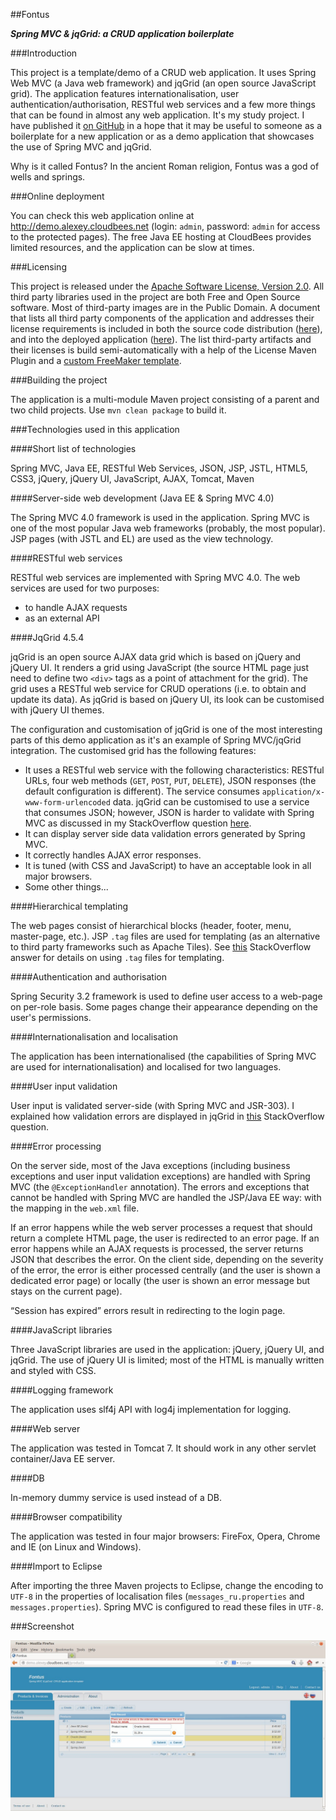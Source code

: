 ##Fontus

**_Spring MVC &amp; jqGrid: a CRUD application boilerplate_**

###Introduction

This project is a template/demo of a CRUD web application. It uses Spring Web MVC (a Java web framework) and jqGrid (an open source JavaScript grid). The application features internationalisation, user authentication/authorisation, RESTful web services and a few more things that can be found in almost any web application. It's my study project. I have published it [on GitHub](https://github.com/iexel/fontus) in a hope that it may be useful to someone as a boilerplate for a new application or as a demo application that showcases the use of Spring MVC and jqGrid.

Why is it called Fontus? In the ancient Roman religion, Fontus was a god of wells and springs.

###Online deployment

You can check this web application online at http://demo.alexey.cloudbees.net (login: `admin`, password: `admin` for access to the protected pages). The free Java EE hosting at CloudBees provides limited resources, and the application can be slow at times.

###Licensing

This project is released under the [Apache Software License, Version 2.0](https://github.com/iexel/fontus/blob/master/LICENSE). All third party libraries used in the project are both Free and Open Source software. Most of third-party images are in the Public Domain. A document that lists all third party components of the application and addresses their license requirements is included in both the source code distribution ([here](https://github.com/iexel/fontus/blob/master/third-party-licenses.md)), and into the deployed application ([here](http://demo.alexey.cloudbees.net/credit)). The list third-party artifacts and their licenses is build semi-automatically with a help of the License Maven Plugin and a [custom FreeMaker template](https://github.com/iexel/fontus/blob/master/license-maven-plugin-template.ftl).

###Building the project

The application is a multi-module Maven project consisting of a parent and two child projects. Use `mvn clean package` to build it.

###Technologies used in this application

####Short list of technologies

Spring MVC, Java EE, RESTful Web Services, JSON, JSP, JSTL, HTML5, CSS3, jQuery, jQuery UI, JavaScript, AJAX, Tomcat, Maven

####Server-side web development (Java EE & Spring MVC 4.0)

The Spring MVC 4.0 framework is used in the application. Spring MVC is one of the most popular Java web frameworks (probably, the most popular). JSP pages (with JSTL and EL) are used as the view technology.

####RESTful web services

RESTful web services are implemented with Spring MVC 4.0. The web services are used for two purposes:
- to handle AJAX requests
- as an external API

####JqGrid 4.5.4

jqGrid is an open source AJAX data grid which is based on jQuery and jQuery UI. It renders a grid using JavaScript (the source HTML page just need to define two `<div>` tags as a point of attachment for the grid). The grid uses a RESTful web service  for CRUD operations (i.e. to obtain and update its data). As jqGrid is based on jQuery UI, its look can be customised with jQuery UI themes.

The configuration and customisation of jqGrid is one of the most interesting parts of this demo application as it's an example of Spring MVC/jqGrid integration. The customised grid has the following features:
- It uses a RESTful web service with the following characteristics: RESTful URLs, four web methods (`GET`, `POST`, `PUT`, `DELETE`), JSON responses (the default configuration is different). The service consumes  `application/x-www-form-urlencoded` data. jqGrid can be customised to use a service that consumes JSON; however, JSON is harder to validate with Spring MVC as discussed in my StackOverflow question [here](http://stackoverflow.com/q/21793584/2842067).
- It can display server side data validation errors generated by Spring MVC.
- It correctly handles AJAX error responses.
- It is tuned (with CSS and JavaScript) to have an acceptable look in all major browsers.
- Some other things...

####Hierarchical templating

The web pages consist of hierarchical blocks (header, footer, menu, master-page, etc.). JSP `.tag` files are used for templating (as an alternative to third party frameworks such as Apache Tiles). See [this](http://stackoverflow.com/a/3257426/2842067) StackOverflow answer for details on using `.tag` files for templating.

####Authentication and authorisation

Spring Security 3.2 framework is used to define user access to a web-page on per-role basis. Some pages change their appearance depending on the user's permissions.

####Internationalisation and localisation

The application has been internationalised (the capabilities of Spring MVC are used for internationalisation) and localised for two languages.

####User input validation

User input is validated server-side (with Spring MVC and JSR-303). I explained how validation errors are displayed in jqGrid in [this](http://stackoverflow.com/q/21808706/2842067) StackOverflow question.

####Error processing

On the server side, most of the Java exceptions (including business exceptions and user input validation exceptions) are handled with Spring MVC (the `@ExceptionHandler` annotation). The errors and exceptions that cannot be handled with Spring MVC are handled the JSP/Java EE way: with the mapping in the `web.xml` file.

If an error happens while the web server processes a request that should return a complete HTML page, the user is redirected to an error page. If an error happens while an AJAX requests is processed, the server returns JSON that describes the error. On the client side, depending on the severity of the error, the error is either processed centrally (and the user is shown a dedicated error page) or locally (the user is shown an error message but stays on the current page).

“Session has expired” errors result in redirecting to the login page.

####JavaScript libraries

Three JavaScript libraries are used in the application: jQuery, jQuery UI, and jqGrid. The use of jQuery UI is limited; most of the HTML is manually written and styled with CSS.

####Logging framework

The application uses slf4j API with log4j implementation for logging.

####Web server

The application was tested in Tomcat 7. It should work in any other servlet container/Java EE server.

####DB

In-memory dummy service is used instead of a DB.

####Browser compatibility

The application was tested in four major browsers: FireFox, Opera, Chrome and IE (on Linux and Windows).

####Import to Eclipse

After importing the three Maven projects to Eclipse, change the encoding to `UTF-8` in the properties of localisation files (`messages_ru.properties` and `messages.properties`). Spring MVC is configured to read these files in `UTF-8`.

###Screenshot

![alt text](screenshot.jpeg "Screenshot")

